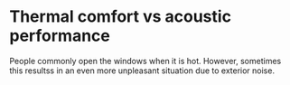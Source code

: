 # Thermal comfort vs acoustic performance

People commonly open the windows when it is hot. However, 
sometimes this resultss in an even more unpleasant situation
due to exterior noise.